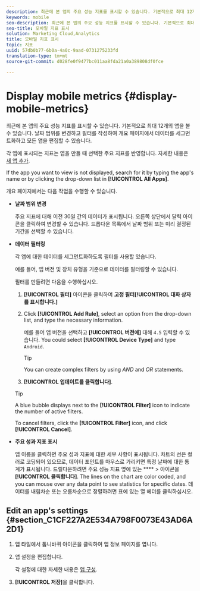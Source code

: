 ```yaml
---
description: 최근에 본 앱의 주요 성능 지표를 표시할 수 있습니다. 기본적으로 최대 12개의 앱을 볼 수 있습니다. 날짜 범위를 변경하고 필터를 작성하여 개요 페이지에서 데이터를 세그먼트화하고 모든 앱을 편집할 수 있습니다.
keywords: mobile
seo-description: 최근에 본 앱의 주요 성능 지표를 표시할 수 있습니다. 기본적으로 최대 12개의 앱을 볼 수 있습니다. 날짜 범위를 변경하고 필터를 작성하여 개요 페이지에서 데이터를 세그먼트화하고 모든 앱을 편집할 수 있습니다.
seo-title: 모바일 지표 표시
solution: Marketing Cloud,Analytics
title: 모바일 지표 표시
topic: 지표
uuid: 57db0b77-6b0a-4a0c-9aad-0731275233fd
translation-type: tm+mt
source-git-commit: d028fe0f9477bc011aa8fda21a0a389808df0fce

---
```



# Display mobile metrics {#display-mobile-metrics}

최근에 본 앱의 주요 성능 지표를 표시할 수 있습니다. 기본적으로 최대 12개의 앱을 볼 수 있습니다. 날짜 범위를 변경하고 필터를 작성하여 개요 페이지에서 데이터를 세그먼트화하고 모든 앱을 편집할 수 있습니다.

각 앱에 표시되는 지표는 앱을 만들 때 선택한 주요 지표를 반영합니다. 자세한 내용은 [새 앱 추가](/help/using/manage-apps/t-new-app.md).

If the app you want to view is not displayed, search for it by typing the app's name or by clicking the drop-down list in **[!UICONTROL All Apps]**.

개요 페이지에서는 다음 작업을 수행할 수 있습니다.

* **날짜 범위 변경**

   주요 지표에 대해 이전 30일 간의 데이터가 표시됩니다. 오른쪽 상단에서 달력 아이콘을 클릭하여 변경할 수 있습니다. 드롭다운 목록에서 날짜 범위 또는 미리 결정된 기간을 선택할 수 있습니다.

* **데이터 필터링**

   각 앱에 대한 데이터를 세그먼트화하도록 필터를 사용할 있습니다.

   예를 들어, 앱 버전 및 장치 유형을 기준으로 데이터를 필터링할 수 있습니다.

   필터를 만들려면 다음을 수행하십시오.

   1. **[!UICONTROL 필터]** 아이콘을 클릭하여 **고정 필터[!UICONTROL 대화 상자를 표시합니다.]**
   1. Click **[!UICONTROL Add Rule]**, select an option from the drop-down list, and type the necessary information.

      예를 들어 앱 버전을 선택하고 **[!UICONTROL 버전에]** 대해 `4.5` 입력할 수 있습니다. You could select **[!UICONTROL Device Type]** and type `Android`.

      >[!TIP]
      >
      >You can create complex filters by using *AND* and *OR* statements.

   1. **[!UICONTROL 업데이트를 클릭합니다]**.
   >[!TIP]
   >
   >A blue bubble displays next to the **[!UICONTROL Filter]** icon to indicate the number of active filters.

   To cancel filters, click the **[!UICONTROL Filter]** icon, and click **[!UICONTROL Cancel]**.

* **주요 성과 지표 표시**

   앱 이름을 클릭하면 주요 성과 지표에 대한 세부 사항이 표시됩니다. 차트의 선은 컬러로 코딩되어 있으므로, 데이터 포인트를 마우스로 가리키면 특정 날짜에 대한 통계가 표시됩니다. 드릴다운하려면 주요 성능 지표 옆에 있는 **** &gt; 아이콘을 **[!UICONTROL 클릭합니다]**. The lines on the chart are color coded, and you can mouse over any data point to see statistics for specific dates. 데이터를 내림차순 또는 오름차순으로 정렬하려면 표에 있는 열 헤더를 클릭하십시오.

## Edit an app's settings {#section_C1CF227A2E534A798F0073E43AD6A2D1}

1. 앱 타일에서 톱니바퀴 아이콘을 클릭하여 앱 정보 페이지를 엽니다.
1. 앱 설정을 편집합니다.

   각 설정에 대한 자세한 내용은 [앱 구성](/help/using/c-manage-app-settings/c-mob-confg-app/c-mob-confg-app.md).

1. **[!UICONTROL 저장]**&#x200B;을 클릭합니다.
